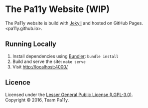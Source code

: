
The Pa11y Website (WIP)
=======================

The Pa11y website is build with [Jekyll] and hosted on GitHub Pages. <pa11y.github.io>.


Running Locally
---------------

  1. Install dependencies using [Bundler]: `bundle install`
  2. Build and serve the site: `make serve`
  3. Visit <http://localhost:4000/>


Licence
-------

Licensed under the [Lesser General Public License (LGPL-3.0)](LICENSE).  
Copyright &copy; 2016, Team Pa11y.


[bundler]: http://bundler.io/
[jekyll]: http://jekyllrb.com/
